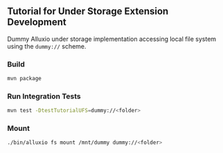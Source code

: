 ## Tutorial for Under Storage Extension Development

Dummy Alluxio under storage implementation accessing local file system using the `dummy://` scheme.

### Build

```bash
mvn package
```

### Run Integration Tests

```bash
mvn test -DtestTutorialUFS=dummy://<folder>
```

### Mount

```bash
./bin/alluxio fs mount /mnt/dummy dummy://<folder>
```
